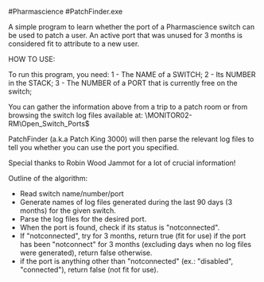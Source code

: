 #Pharmascience
#PatchFinder.exe

A simple program to learn whether the port of a Pharmascience switch can be used to patch a user.
An active port that was unused for 3 months is considered fit to attribute to a new user.

HOW TO USE:

To run this program, you need:
1 - The NAME of a SWITCH;
2 - Its NUMBER in the STACK;
3 - The NUMBER of a PORT that is currently free on the switch;

You can gather the information above from a trip to a patch room or from browsing the switch log files available at:
\\MONITOR02-RM\Open_Switch_Ports$

PatchFinder (a.k.a Patch King 3000) will then parse the relevant log files to tell you whether you can use the port you specified.

Special thanks to Robin Wood Jammot for a lot of crucial information!

Outline of the algorithm:
- Read switch name/number/port
- Generate names of log files generated during the last 90 days (3 months) for the given switch.
- Parse the log files for the desired port.
- When the port is found, check if its status is "notconnected".
- If "notconnected", try for 3 months, return true (fit for use) if the port has been "notconnect" for 3 months (excluding days when no log files were generated), return false otherwise.
- if the port is anything other than "notconnected" (ex.: "disabled", "connected"), return false (not fit for use).
